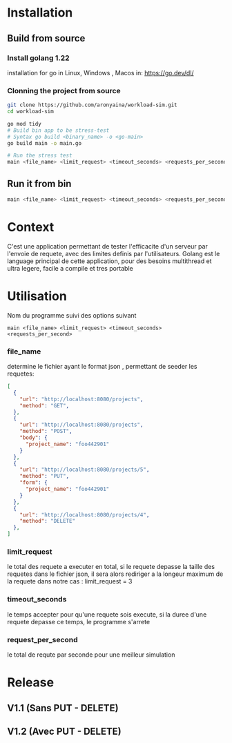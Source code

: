 # Installation

## Build from source 
### Install golang 1.22 
installation for go in Linux, Windows , Macos in: https://go.dev/dl/

### Clonning the project from source
```sh
git clone https://github.com/aronyaina/workload-sim.git
cd workload-sim

go mod tidy
# Build bin app to be stress-test
# Syntax go build <binary_name> -o <go-main>
go build main -o main.go

# Run the stress test
main <file_name> <limit_request> <timeout_seconds> <requests_per_second>

```

## Run it from bin
```sh
main <file_name> <limit_request> <timeout_seconds> <requests_per_second>
```


# Context
C'est une application permettant de tester l'efficacite d'un serveur par l'envoie de requete, avec des limites definis par l'utilisateurs.
Golang est le language principal de cette application, pour des besoins multithread et ultra legere, facile a compile et tres portable 

# Utilisation
Nom du programme suivi des options suivant
```
main <file_name> <limit_request> <timeout_seconds> <requests_per_second>
```
### file_name 
determine le fichier ayant le format json , permettant de seeder les requetes:
```json
[
  {
    "url": "http://localhost:8080/projects",
    "method": "GET",
  },
  {
    "url": "http://localhost:8080/projects",
    "method": "POST",
    "body": {
      "project_name": "foo442901"
    }
  },
  {
    "url": "http://localhost:8080/projects/5",
    "method": "PUT",
    "form": {
      "project_name": "foo442901"
    }
  },
  {
    "url": "http://localhost:8080/projects/4",
    "method": "DELETE"
  },
]
```

### limit_request
le total des requete a executer en total, si le requete depasse la taille des requetes dans le fichier json, il sera alors rediriger a la longeur maximum de la requete
dans notre cas : limit_request = 3

### timeout_seconds
le temps accepter pour qu'une requete sois execute, si la duree d'une requete depasse ce temps, le programme s'arrete

### request_per_second
le total de requte par seconde pour une meilleur simulation

# Release
## V1.1 (Sans PUT - DELETE)
## V1.2 (Avec PUT - DELETE)
